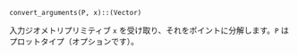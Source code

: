 ```
convert_arguments(P, x)::(Vector)
```

入力ジオメトリプリミティブ `x` を受け取り、それをポイントに分解します。`P` はプロットタイプ（オプションです）。

